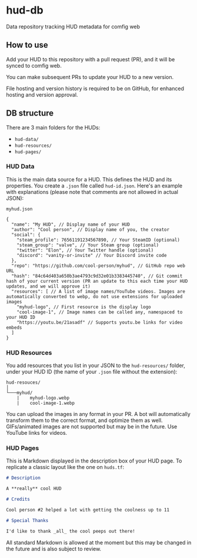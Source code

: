 # hud-db

Data repository tracking HUD metadata for comfig web

## How to use

Add your HUD to this repository with a pull request (PR), and it will be synced to comfig web.

You can make subsequent PRs to update your HUD to a new version.

File hosting and version history is required to be on GitHub, for enhanced hosting and version approval.

## DB structure

There are 3 main folders for the HUDs:

* `hud-data/`
* `hud-resources/`
* `hud-pages/`

### HUD Data

This is the main data source for a HUD. This defines the HUD and its properties. You create a `.json` file called `hud-id.json`. Here's an example with explanations (please note that comments are not allowed in actual JSON):

`myhud.json`

```jsonc
{
  "name": "My HUD", // Display name of your HUD
  "author": "Cool person", // Display name of you, the creator
  "social": {
    "steam_profile": 76561191234567890, // Your SteamID (optional)
    "steam_group": "valve", // Your Steam group (optional)
    "twitter": "Elon", // Your Twitter handle (optional)
    "discord": "vanity-or-invite" // Your Discord invite code
  },
  "repo": "https://github.com/cool-person/myhud", // GitHub repo web URL
  "hash": "84c64d403a650b3ae4793c9d32e01b3383445740", // Git commit hash of your current version (PR an update to this each time your HUD updates, and we will approve it)
  "resources": [ // A list of image names/YouTube videos. Images are automatically converted to webp, do not use extensions for uploaded images
    "myhud-logo", // First resource is the display logo
    "cool-image-1", // Image names can be called any, namespaced to your HUD ID
    "https://youtu.be/21asadf" // Supports youtu.be links for video embeds
  ]
}
```

### HUD Resources

You add resources that you list in your JSON to the `hud-resources/` folder, under your HUD ID (the name of your `.json` file without the extension):

```
hud-resouces/
│
└───myhud/
    |    myhud-logo.webp
    |    cool-image-1.webp
```

You can upload the images in any format in your PR. A bot will automatically transform them to the correct format, and optimize them as well. GIFs/animated images are not supported but may be in the future. Use YouTube links for videos.

### HUD Pages

This is Markdown displayed in the description box of your HUD page. To replicate a classic layout like the one on `huds.tf`:

```md
# Description

A **really** cool HUD

# Credits

Cool person #2 helped a lot with getting the coolness up to 11

# Special Thanks

I'd like to thank _all_ the cool peeps out there!
```

All standard Markdown is allowed at the moment but this may be changed in the future and is also subject to review.
